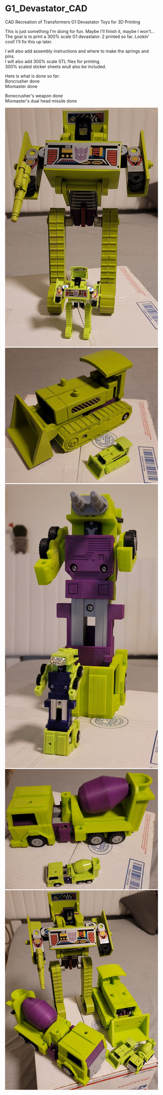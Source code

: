 
# G1_Devastator_CAD

CAD Recreation of Transformers G1 Devastator Toys for 3D Printing

This is just something I'm doing for fun. Maybe I'll finish it, maybe I won't...
The goal is to print a 300% scale G1 devastator. 2 printed so far. Lookin' cool!
I'll fix this up later.  

I will also add assembly instructions and where to make the springs and pins.  
I will also add 300% scale STL files for printing.  
300% scaled sticker sheets wiull also be included.  

Here is what is done so far:  
Boncrusher done  
Mixmaster done  

Bonecrusher's weapon done  
Mixmaster's dual head missile done  

![image](./Misc/Bonecrusher_Robot.jpg)
![image](./Misc/Bonecrusher_Vehicle.jpg)
![image](./Misc/Mixmaster_Robot.jpg)
![image](./Misc/Mixmaster_Vehicle.jpg)
![image](./Misc/Bonecrusher_and_Mixmaster.jpg)
